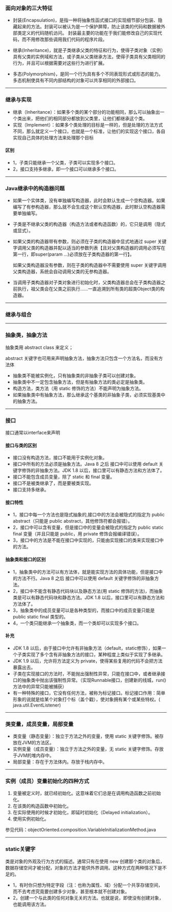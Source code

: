 ### 面向对象的三大特征
* 封装(Encapsulation)，是指一种将抽象性函式接口的实现细节部分包装、隐藏起来的方法。封装可以被认为是一个保护屏障，防止该类的代码和数据被外部类定义的代码随机访问。
封装最主要的功能在于我们能修改自己的实现代码，而不用修改那些调用我们代码的程序片段。

* 继承(Inheritance)，就是子类继承父类的特征和行为，使得子类对象（实例）具有父类的实例域和方法，或子类从父类继承方法，使得子类具有父类相同的行为，并且可以根据需要对这些行为进行扩展。

* 多态(Polymorphism)，是同一个行为具有多个不同表现形式或形态的能力。多态机制使具有不同内部结构的对象可以共享相同的外部接口。

---
### 继承与实现
* 继承（Inheritance）：如果多个类的某个部分的功能相同，那么可以抽象出一个类出来，把他们的相同部分都放到父类里，让他们都继承这个类。
* 实现（Implement）：如果多个类处理的目标是一样的，但是处理的方法方式不同，那么就定义一个接口，也就是一个标准，让他们的实现这个接口，各自实现自己具体的处理方法来处理那个目标

#### 区别
* 1，子类只能继承一个父类，子类可以实现多个接口。
* 2，接口支持多继承，即一个接口可以继承多个接口。

---
### Java继承中的构造器问题
* 如果一个实体类，没有单独编写构造器，此时会默认生成一个空构造器。如果编写了有参构造器，那么就不会生成这个默认空构造器，此时默认空构造器需要单独编写。
* 子类是不继承父类的构造器（构造方法或者构造函数）的，它只是调用（隐式或显式）。
* 如果父类的构造器带有参数，则必须在子类的构造器中显式地通过 super 关键字调用父类的构造器并配以适当的参数列表【且对父类构造器的调用必须写在第一行，即super(param ...)必须放在子类构造器的第一行】。

  如果父类构造器没有参数，则在子类的构造器中不需要使用 super 关键字调用父类构造器，系统会自动调用父类的无参构造器。
* 当调用子类构造器对子类对象进行初始化时，父类构造器总会在子类构造器之前执行，祖父类会在父类之前执行……一直追溯到所有类的超类Object类的构造器。

---
### 继承与组合




---
### 抽象类，抽象方法
抽象类用 abstract class 来定义；

abstract 关键字也可用来声明抽象方法，抽象方法只包含一个方法名，而没有方法体

* 抽象类不能被实例化，只有抽象类的非抽象子类可以创建对象。
* 抽象类中不一定包含抽象方法，但是有抽象方法的类必定是抽象类。
* 构造方法，类方法（用 static 修饰的方法）不能声明为抽象方法。
* 如果抽象类中有抽象方法，那么继承这个基类的非抽象子类，必须实现基类中的抽象方法。

---
### 接口
接口通常以interface来声明

#### 接口与类的区别
* 接口没有构造方法，接口不能用于实例化对象。
* 接口中所有的方法必须是抽象方法。Java 8 之后 接口中可以使用 default 关键字修饰的非抽象方法。JDK 1.8 以后，接口里可以有静态方法和方法体了。
* 接口不能包含成员变量，除了 static 和 final 变量。
* 接口不是被类继承了，而是要被类实现。
* 接口支持多继承。

#### 接口特性
* 1，接口中每一个方法也是隐式抽象的,接口中的方法会被隐式的指定为 public abstract（只能是 public abstract，其他修饰符都会报错）。
* 2，接口中可以含有变量，但是接口中的变量会被隐式的指定为 public static final 变量（并且只能是 public，用 private 修饰会报编译错误）。
* 3，接口中的方法是不能在接口中实现的，只能由实现接口的类来实现接口中的方法。

#### 抽象类和接口的区别
* 1，抽象类中的方法可以有方法体，就是能实现方法的具体功能，但是接口中的方法不行。Java 8 之后 接口中可以使用 default 关键字修饰的非抽象方法。
* 2，接口中不能含有静态代码块以及静态方法(用 static 修饰的方法)，而抽象类是可以有静态代码块和静态方法。JDK 1.8 以后，接口里可以有静态方法和方法体了。
* 3，抽象类中的成员变量可以是各种类型的，而接口中的成员变量只能是 public static final 类型的。
* 4，一个类只能继承一个抽象类，而一个类却可以实现多个接口。

#### 补充
* JDK 1.8 以后，由于接口中允许有非抽象方法（default，static修饰），如果一个子类实现了多个含有非抽象方法的接口，某种程度上类似于实现了多继承。
* JDK 1.9 以后，允许将方法定义为 private，使得某些复用的代码不会把方法暴露出去。
* 子类在实现接口的方法时，不能抛出强制性异常，只能在接口中，或者继承接口的抽象类中抛出该强制性异常。（实现Runnable接口，创建新的线城，run()方法中的异常只能被捕获）
* 有一种特殊的接口，它没有任何方法，被称为标记接口。标记接口作用：简单形象的说就是给某个对象打个标（盖个戳），使对象拥有某个或某些特权。( java.util.EventListener)

---
### 类变量，成员变量，局部变量

* 类变量（静态变量）：独立于方法之外的变量，使用 static 关键字修饰。被存放在JVM的方法区。
* 实例变量（成员变量）：独立于方法之外的变量，无 static 关键字修饰。存放于JVM的堆内存中。
* 局部变量：存在于方法体内。存放于栈内存中。

---
### 实例（成员）变量初始化的四种方式
1. 变量被定义时，就已经初始化。这意味着它们总是在调用构造函数之前初始化。
2. 在该类的构造函数中初始化。
3. 在实际使用的时候才初始化，即延时初始化（Delayed initialization）。
4. 使用实例初始化。

参见代码：objectOriented.composition.VariableInitializationMethod.java

---
### static关键字

类是对象的外观及行为方式的描述。通常只有在使用 new 创建那个类的对象后，数据存储空间才被分配，对象的方法才能供外界调用。这种方式在两种情况下是不足的。
* 1，有时你只想为特定字段（注：也称为属性、域）分配一个共享存储空间，而不去考虑究竟要创建多少对象，甚至根本就不创建对象。
* 2，创建一个与此类的任何对象无关的方法。也就是说，即使没有创建对象，也能调用该方法。